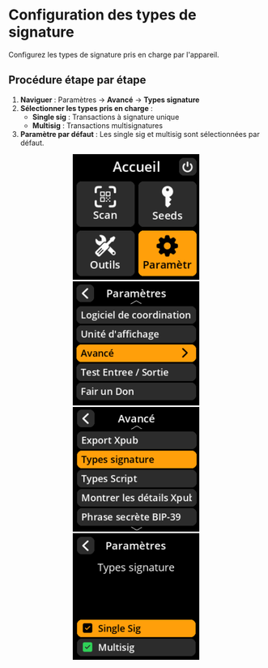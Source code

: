 # Configuration des types de signature

Configurez les types de signature pris en charge par l'appareil.

## Procédure étape par étape

1. **Naviguer** : Paramètres → **Avancé** → **Types signature**
2. **Sélectionner les types pris en charge** :
     - **Single sig** : Transactions à signature unique
     - **Multisig** : Transactions multisignatures
3. **Paramètre par défaut** : Les single sig et multisig sont sélectionnées par défaut.

<div align="center">
     <img src="images/HomeScreenSettingsSelectView_dc_as_fr.png" alt="Menu de sélection des paramètres" width="250"/>
</div>

<div align="center">
     <img src="images/SettingsMainMenuAdvancedSelectView_dc_as_fr.png" alt="Menu de sélection avancé" width="250"/>
</div>

<div align="center">
     <img src="images/SigTypesSelectView_dc_as_fr.png" alt="Menu de sélection du type de signature" width="250"/>
</div>

<div align="center">
     <img src="images/SettingsEntryUpdateSelectionView_sig_types_dc_as_fr.png" alt="Configuration des types de signature" width="250"/>
</div>
